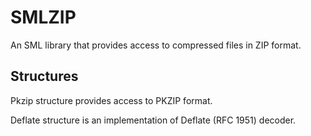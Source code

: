 SMLZIP
======

An SML library that provides access to compressed files in ZIP format.

Structures
----------

Pkzip structure provides access to PKZIP format.

Deflate structure is an implementation of Deflate (RFC 1951) decoder.
